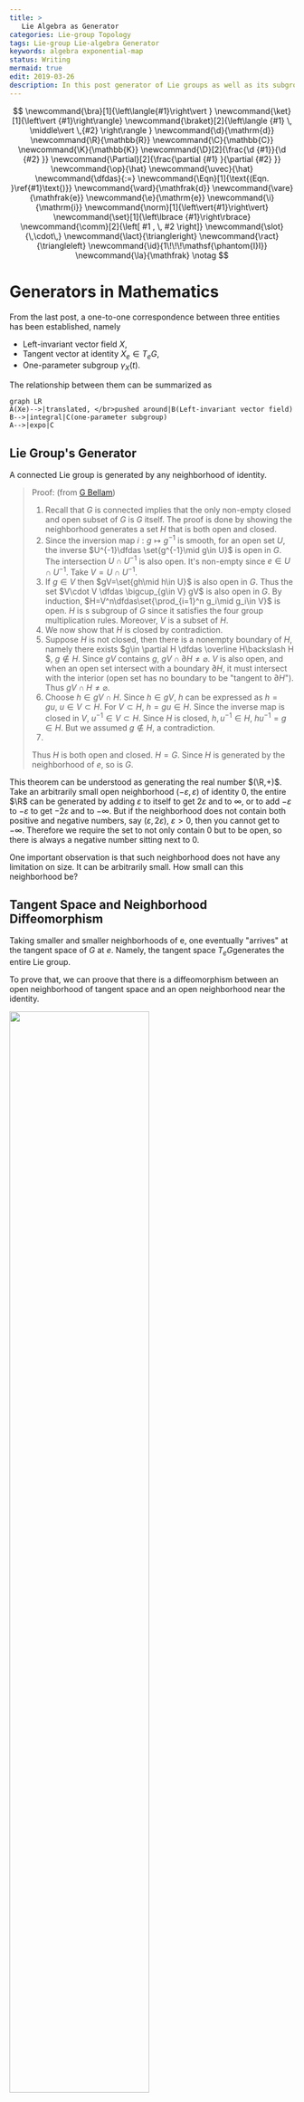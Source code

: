 ```yaml
---
title: >
   Lie Algebra as Generator
categories: Lie-group Topology
tags: Lie-group Lie-algebra Generator
keywords: algebra exponential-map 
status: Writing
mermaid: true
edit: 2019-03-26
description: In this post generator of Lie groups as well as its subgroup are considered. This short post is preparation for the application of Mathematical theory into QM and CM. This post is the third of a series of posts that start from Lie group and Lie algebra.
---
```


$$
\newcommand{\bra}[1]{\left\langle{#1}\right\vert }
\newcommand{\ket}[1]{\left\vert {#1}\right\rangle}
\newcommand{\braket}[2]{\left\langle {#1} \, \middle\vert \,{#2} \right\rangle }
\newcommand{\d}{\mathrm{d}}
\newcommand{\R}{\mathbb{R}}
\newcommand{\C}{\mathbb{C}}
\newcommand{\K}{\mathbb{K}}
\newcommand{\D}[2]{\frac{\d {#1}}{\d {#2} }}
\newcommand{\Partial}[2]{\frac{\partial {#1} }{\partial {#2} }}
\newcommand{\op}{\hat}
\newcommand{\uvec}{\hat}
\newcommand{\dfdas}{:=}
\newcommand{\Eqn}[1]{\text{(Eqn. }\ref{#1}\text{)}}
\newcommand{\vard}{\mathfrak{d}}
\newcommand{\vare}{\mathfrak{e}}
\newcommand{\e}{\mathrm{e}}
\newcommand{\i}{\mathrm{i}}
\newcommand{\norm}[1]{\left\vert{#1}\right\vert}
\newcommand{\set}[1]{\left\lbrace {#1}\right\rbrace}
\newcommand{\comm}[2]{\left[ #1 , \, #2 \right]}
\newcommand{\slot}{\,\cdot\,}
\newcommand{\lact}{\triangleright}
\newcommand{\ract}{\triangleleft}
\newcommand{\id}{1\!\!\!\mathsf{\phantom{I}I}}
\newcommand{\la}{\mathfrak}
\notag
$$

# Generators in Mathematics

From the last post, a one-to-one correspondence between three entities has been established, namely

- Left-invariant vector field $X​$,
- Tangent vector at identity $X_e\in T_eG$,
- One-parameter subgroup $\gamma_X(t)​$.

The relationship between them can be summarized as

```mermaid
graph LR
A(Xe)-->|translated, </br>pushed around|B(Left-invariant vector field)
B-->|integral|C(one-parameter subgroup)
A-->|expo|C
```

## Lie Group's Generator

A connected Lie group is generated by any neighborhood of identity.

> Proof: (from [G Bellam](https://www.maths.gla.ac.uk/~gbellamy/lie.pdf))
>
> 1. Recall that $G$ is connected implies that the only non-empty closed and open subset of $G$ is $G$ itself. The proof is done by showing the neighborhood generates a set $H$ that is both open and closed.
> 2. Since the inversion map $i:g\mapsto g^{-1}$ is smooth, for an open set $U$, the inverse $U^{-1}\dfdas \set{g^{-1}\mid g\in U}$ is open in $G$. The intersection $U\cap U^{-1}$ is also open. It's non-empty since $e\in U\cap U^{-1}$. Take $V=U \cap U^{-1}$.
> 3. If $g\in V$ then $gV=\set{gh\mid h\in U}$ is also open in $G$. Thus the set $V\cdot V \dfdas \bigcup_{g\in V} gV$ is also open in $G$. By induction, $H=V^n\dfdas\set{\prod_{i=1}^n g_i\mid g_i\in V}$ is open. $H$ is s subgroup of $G$ since it satisfies the four group multiplication rules. Moreover,  $V$ is a subset of $H$.
> 4. We now show that $H$ is closed by contradiction.
> 5. Suppose $H​$ is not closed, then there is a nonempty boundary of $H​$, namely there exists $g\in \partial H \dfdas \overline H\backslash H​$, $g\notin H​$. Since $gV​$ contains $g​$, $gV\cap\partial H\neq\varnothing​$. $V​$ is also open, and when an open set intersect with a boundary $\partial H​$, it must intersect with the interior (open set has no boundary to be "tangent to $\partial H​$"). Thus $gV \cap H \neq \varnothing​$.
> 7. Choose $h\in gV\cap H$. Since $h\in gV$, $h$ can be expressed as $h=gu, \ u\in V \subset H$. For $V\subset H$, $h=gu\in H$. Since the inverse map is closed in $V$, $u^{-1} \in V \subset H$. Since $H$ is closed, $h, u^{-1} \in H$, $hu^{-1} = g \in H$. But we assumed $g\notin H$, a contradiction. 
> 7. 
>   Thus $H$ is both open and closed. $H=G$. Since $H$ is generated by the neighborhood of $e$, so is $G$.
>

This theorem can be understood as generating the real number $(\R,+)$. Take an arbitrarily small open neighborhood $(-\varepsilon, \varepsilon)$ of identity $0$, the entire $\R$ can be generated by adding $\varepsilon$ to itself to get $2\varepsilon$ and to $\infty$, or to add $-\varepsilon$ to $-\varepsilon$ to get $-2\varepsilon$ and to $-\infty$. But if the neighborhood does not contain both positive and negative numbers, say $(\varepsilon ,2\varepsilon), \ \varepsilon >0$, then you cannot get to $-\infty$. Therefore we require the set to not only contain $0$ but to be open, so there is always a negative number sitting next to $0$.

One important observation is that such neighborhood does not have any limitation on size. It can be arbitrarily small. How small can this neighborhood be? 

## Tangent Space and Neighborhood Diffeomorphism

Taking smaller and smaller neighborhoods of e, one eventually "arrives" at the tangent space of $G$ at $e$. Namely, the tangent space $T_eG​$ generates the entire Lie group.

To prove that, we can proove that there is a diffeomorphism between an open neighborhood of tangent space and an open neighborhood near the identity.

<img src='https://raw.githubusercontent.com/yk-liu/yk-liu.github.io/master/_posts/2019-03-20-Lie-Agebra-as-Generator/assets/ExpDiffeo.png' width='70%'>

The exponential map $\exp : T_e G \rightarrow G$ is smooth, and it is a local diffeomorphism at $0$.

> Proof:
>
> 1. **Inverse Function Theorem**: Let $f : M \rightarrow N$ be a smooth map between two smooth manifolds $M$, $N$, and let $p \in M$ and $q = f(p)$. If $\d f_p : T_pM \rightarrow T_qN$ is an isomorphism, then there exists an open neighborhood $W$ of $p$ such that $f(W)$ is an open neighborhood of $q$ and $f$ restricts to a diffeomorphism from $W$ onto $f(W)$.
>
>    In other words, a function is invertible in a neighborhood of a point in its domain as long as its derivative is continuous and non-zero at the point. Thus this function induces a diffeomorphism.
>
>    <img src='https://raw.githubusercontent.com/yk-liu/yk-liu.github.io/master/_posts/2019-03-20-Lie-Agebra-as-Generator/assets/InverseFunctionTheorem.png' width='70%'>
>
> 2. Since $\exp(tX) = \phi_X(t)$ is a curve on $G$, it's tangent vector at $t=0$ is $X​$,
>
>    $$
>     \left.\D{}{t} \exp(tX) \right\vert_{t=0}=X
>    $$
>
>     This means that the map $\d \exp$ at $t=0$ is just identity map, which clearly has inverse. By the Inverse function theorem, $\exp$ is a local diffeomorphism.
>

## Tangent Space Encodes (Generates) the Lie Group

From the last two sections, the tangent space at $e$ is diffeomorphic to an open set $U_e$ of identity, which generates the entire Lie group. In this sense, the tangent space does generate the entire Lie group (that is compact and connected). 

I like to think it as tangent vectors dictates different one-parameter subgroups which in turn "covers" the entire Lie group. Since the tangent space is in general uncountable, such is "cover" on a higher dimensional "surface" (or "volume") using a lower dimensional "line".

<img src='https://raw.githubusercontent.com/yk-liu/yk-liu.github.io/master/_posts/2019-03-20-Lie-Agebra-as-Generator/assets/exponetialMap.png' width='80%'>



# Associated Lie Algebra of Lie Group

Lie algebra should "know" everything about $G$, then it should know about the group operation, which leads to the Campbell-Baker-Hausdorff formula. The formula can be better understood with the "bracket" in Lie algebra is introduced as a measure of non-commutativity.

> Lie published an article titled "*Über Gruppen von Transformationen*" in 1874. As early as 1871, the idea of an infinitesimal generator of a one-parameter group of transformations had already appeared in his work.
>
> This point of view was essential to Emmy Noether’s 1918 article in the *Göttinger Nachrichten* establishing the relationship between symmetries of a variational problem and conservation laws. About ten years later, Noether published a very important article situating the representation theory of finite groups and of algebras in the context of noncommutative rings 
>
> The set of infinitesimal generators of one-parameter subgroups of a continuous group forms what today is called
> a “Lie algebra.”(This name was suggested much later by Weyl in his 1933–1934 lectures at the Institute for Advanced Study in Princeton.)
>
> (from [[Yvette](https://www.springer.com/us/book/9780387788654)])

## General Lie Algebra

A **Lie Algebra** $\la g​$ over a field $\K​$ is a vector space over $\K​$ (usually $\R​$ or $\C​$) equipped with a bilinear map called the **Lie bracket**:

$$
\la g \times \la g \rightarrow \la g, \ \ (a,b)\mapsto \comm{a}{b}
$$


such that

1. Skew-symmetric $[a, a] = 0​$ for all $a \in \la g​$.
2. Jacobian Identity $[a, [b, c]] + [b, [c, a]] + [c, [a, b]] = 0, \forall  a, b, c \in\la g​$.

## Associated Lie Algebra

In the [last post]({{ site.baseurl }}{% post_url 2019-03-11-Lie-Group-as-Differential-Manifold %}#four-properties-of-brackets), the bracket of left invariant vector fields are defined. The brackets satisfies all the requirements of a Lie algebra. Hence, **All left-invariant vector fields form a Lie algebra**.

 



# Sources

```
Proposition 1.4. For any X, Y ∈ g, there is a smooth map Z : (−ε, ε) → g so that for all
t ∈ (−ε, ε),
exp(tX) exp(tY ) = exp(t(X + Y ) + t
2Z(t)).
Proof. Since exp is a diffeomorphism near 0 ∈ g, there is an ε > 0 so that the map
ϕ : (−ε, ε) → g, t 7→ ϕ(t) = exp−1
(exp(tX) exp(tY ))
is smooth. Note that we can write ϕ as the composition
R
γX
e ×γ
Y
e −→ G × G
µ
−→ G
exp−1
−→ R.
According to lemma 1.2 in lecture 12, dµe,e(X, Y ) = X + Y . It follows
ϕ
0
(0) = (d exp0
)
−1
( ˙γ
X
e
(0) + ˙γ
Y
e
(0)) = X + Y.
Since ϕ(0) = 0, by Taylor’s theorem,
ϕ(t) = t(X + Y ) + t
2Z(t)
for some smooth function Z.
Remark. The mysterious function Z is explicitly given by the Baker-Campbell-Hausdorff formula:
Z(t) = 1
2
[X, Y ] + t
12
([X, [X, Y ]] − [Y, [X, Y ]]) + t
2
24
[X, [Y, [X, Y ]]] + · · ·

```

<http://staff.ustc.edu.cn/~wangzuoq/Courses/16F-Manifolds/Notes/Lec13.pdf>

**defnition of infintestmal operators**

```
Infinitesimal Group Actions
Just as a one-parameter group of transformations is generated as the flow of a vector
field, so a general Lie group of transformations G acting on a manifold M will be generated
by a set of vector fields on M, known as the infinitesimal generators of the group action.
Each infinitesimal generator’s flow coin
```

http://www-users.math.umn.edu/~olver/sm_/l.pdf

```
Theorem 2.3.9. Let G be a Lie group with Lie algebra g.
21
(i) exp(g) generates the identity component of G in the algebraic sense.
(ii) Let F : G → H be a Lie group homomorphism. Then the restriction of F to
G0
is completely determined by F∗ : g → h.
Proof. (i) follows from the fact that exp is a local diffeomorphism from g to G,
hence contains a neighborhood of e ∈ G. (ii) follows from the preceding observation
and the universality of the exponential map, which tells us that knowledge of F∗
completely determines F restricted to the image of the exponential map
```

http://web.stanford.edu/~tonyfeng/222.pdf



would be good to read

```
Proposition 2.4. An action of a connected Lie group on a manifold M is uniquely
determined by its infinitesimal action

A natural question is, which Lie algebra anti-homomorphism can be integrate to Lie
group actions? Suppose the Lie algebra anti-homomorphism is induced by a G-action
on M, then G × M decompose into submanifolds
Lm = f(g; g · m) j g 2 Gg;
and each Lm projects diffeomorphically to G. So if we let Lm be the \leaf" containing
(e; m), then the point on Lm that projects to g must be (g; g · m). In other words, the
\leaves" determine the Lie group action
```

utsc



spin and genreator 

```
https://www.ks.uiuc.edu/Services/Class/PHYS480/qm_PDF/chp5.pdf
```

